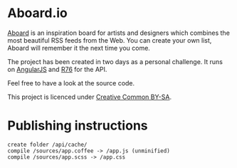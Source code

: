 # Aboard.io
[Aboard](http://aboard.io) is an inspiration board for artists and designers which combines the most beautiful RSS feeds from the Web. You can create your own list, Aboard will remember it the next time you come.

The project has been created in two days as a personal challenge. It runs on [AngularJS](http://angularjs.org) and [R76](https://github.com/noclat/r76) for the API. 

Feel free to have a look at the source code. 

This project is licenced under [Creative Common BY-SA](http://creativecommons.org/licenses/by-sa/3.0).

# Publishing instructions

    create folder /api/cache/
    compile /sources/app.coffee -> /app.js (unminified)
    compile /sources/app.scss -> /app.css
    
